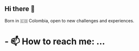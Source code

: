 ## Hi there 👋

<p>Born in 🇨🇴 Colombia, open to new challenges and experiences.</p>

<h1>- 📫 How to reach me: ...</h1>

<!--
**balerioncoder/balerioncoder** is a ✨ _special_ ✨ repository because its `README.md` (this file) appears on your GitHub profile.

Here are some ideas to get you started:

- 🔭 I’m currently working on ...
- 🌱 I’m currently learning ...
- 👯 I’m looking to collaborate on ...
- 🤔 I’m looking for help with ...
- 💬 Ask me about ...
- 📫 How to reach me: ...
- 😄 Pronouns: ...
- ⚡ Fun fact: ...
-->
